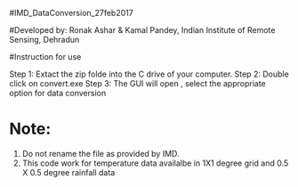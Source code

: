 #IMD_DataConversion_27feb2017

#Developed by: Ronak Ashar & Kamal Pandey, Indian Institute of Remote Sensing, Dehradun

#Instruction for use

Step 1: Extact the zip folde into the C drive of your computer. 
Step 2: Double click on convert.exe 
Step 3: The GUI will open , select the appropriate option for data conversion 



# Note: 
1. Do not rename the file as provided by IMD. 
2. This code work for temperature data availalbe in 1X1 degree grid and 0.5 X 0.5 degree rainfall data

